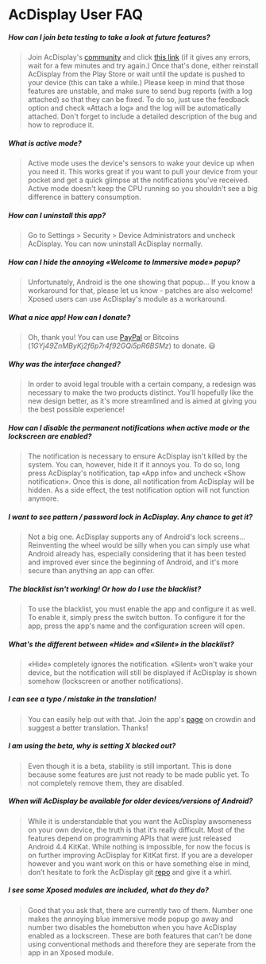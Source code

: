 AcDisplay User FAQ
=============

##### How can I join beta testing to take a look at future features?
>Join AcDisplay's [community] and click [this link][testing] (if it gives any errors, wait for a few minutes and try again.) Once that's done, either reinstall AcDisplay from the Play Store or wait until the update is pushed to your device (this can take a while.)
Please keep in mind that those features are unstable, and make sure to send bug reports (with a log attached) so that they can be fixed.
To do so, just use the feedback option and check «Attach a log» and the log will be automatically attached. Don't forget to include a detailed description of the bug and how to reproduce it.


##### What is active mode?
>Active mode uses the device's sensors to wake your device up when you need it. This works great if you want to pull your device from your pocket and get a quick glimpse at the notifications you've received. Active mode doesn't keep the CPU running so you shouldn't see a big difference in battery consumption.


##### How can I uninstall this app?
>Go to Settings > Security > Device Administrators and uncheck AcDisplay. You can now uninstall AcDisplay normally.


##### How can I hide the annoying «Welcome to Immersive mode» popup?
>Unfortunately, Android is the one showing that popup... If you know a workaround for that, please let us know - patches are also welcome! Xposed users can use AcDisplay's module as a workaround.


##### What a nice app! How can I donate?
>Oh, thank you! You can use [PayPal] or Bitcoins (_1GYj49ZnMByKj2f6p7r4f92GQi5pR6BSMz_) to donate. 😃


##### Why was the interface changed?
>In order to avoid legal trouble with a certain company, a redesign was necessary to make the two products distinct. You'll hopefully like the new design better, as it's more streamlined and is aimed at giving you the best possible experience!


##### How can I disable the permanent notifications when active mode or the lockscreen are enabled?
>The notification is necessary to ensure AcDisplay isn't killed by the system. You can, however, hide it if it annoys you. To do so, long press AcDisplay's notification, tap «App info» and uncheck «Show notification». Once this is done, all notification from AcDisplay will be hidden. As a side effect, the test notification option will not function anymore.


##### I want to see pattern / password lock in AcDisplay. Any chance to get it?
>Not a big one. AcDisplay supports any of Android's lock screens... Reinventing the wheel would be silly when you can simply use what Android already has, especially considering that it has been tested and improved ever since the beginning of Android, and it's more secure than anything an app can offer.


##### The blacklist isn't working! Or how do I use the blacklist?
>To use the blacklist, you must enable the app and configure it as well. To enable it, simply press the switch button. To configure it for the app, press the app's name and the configuration screen will open.

##### What's the different between «Hide» and «Silent» in the blacklist?
>«Hide» completely ignores the notification. «Silent» won't wake your device, but the notification will still be displayed if AcDisplay is shown somehow (lockscreen or another notifications).


##### I can see a typo / mistake in the translation!
>You can easily help out with that. Join the app's [page][translate] on crowdin and suggest a better translation. Thanks!


##### I am using the beta, why is setting X blacked out?
>Even though it is a beta, stability is still important. This is done because some features are just not ready to be made public yet. To not completely remove them, they are disabled.


##### When will AcDisplay be available for older devices/versions of Android?
>While it is understandable that you want the AcDisplay awsomeness on your own device, the truth is that it’s really difficult. Most of the features depend on programming APIs that were just released Android 4.4 KitKat. While nothing is impossible, for now the focus is on further improving AcDisplay for KitKat first. If you are a developer however and you want work on this or have something else in mind, don’t hesitate to fork the AcDisplay git [repo] and give it a whirl.


##### I see some Xposed modules are included, what do they do?
>Good that you ask that, there are currently two of them. Number one makes the annoying blue immersive mode popup go away and number two disables the homebutton when you have AcDisplay enabled as a lockscreen. These are both features that can't be done using conventional methods and therefore they are seperate from the app in an Xposed module.

[community]:https://plus.google.com/u/0/communities/102085470313050914854
[testing]:https://play.google.com/apps/testing/com.achep.activedisplay
[repo]:http://repo.acdisplay.org
[translate]:http://translate.acdisplay.org
[PayPal]:http://goo.gl/UrecGo
